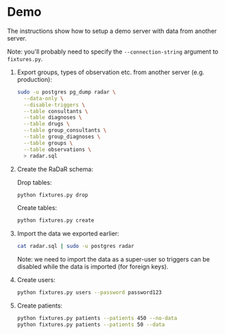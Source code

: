# Demo

The instructions show how to setup a demo server with data from another
server.

Note: you'll probably need to specify the `--connection-string` argument to
`fixtures.py`.

1. Export groups, types of observation etc. from another server (e.g. production):

    ```bash
    sudo -u postgres pg_dump radar \
      --data-only \
      --disable-triggers \
      --table consultants \
      --table diagnoses \
      --table drugs \
      --table group_consultants \
      --table group_diagnoses \
      --table groups \
      --table observations \
      > radar.sql
    ```

1. Create the RaDaR schema:

    Drop tables:

    ```bash
    python fixtures.py drop
    ```

    Create tables:
    ```bash
    python fixtures.py create
    ```

1. Import the data we exported earlier:

    ```bash
    cat radar.sql | sudo -u postgres radar
    ```

    Note: we need to import the data as a super-user so triggers can be
    disabled while the data is imported (for foreign keys).

1. Create users:

   ```bash
   python fixtures.py users --password password123
   ```

1. Create patients:

   ```bash
   python fixtures.py patients --patients 450 --no-data
   python fixtures.py patients --patients 50 --data
   ```
